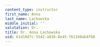 ```yaml
---
content_type: instructor
first_name: Anna
last_name: Lachowska
middle_initial: ''
salutation: Dr.
title: Dr. Anna Lachowska
uid: b1d18d7c-5542-a636-8e45-f61160ab4f60
---
```

